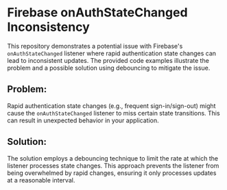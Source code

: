 # Firebase onAuthStateChanged Inconsistency

This repository demonstrates a potential issue with Firebase's `onAuthStateChanged` listener where rapid authentication state changes can lead to inconsistent updates.  The provided code examples illustrate the problem and a possible solution using debouncing to mitigate the issue.

## Problem:
Rapid authentication state changes (e.g., frequent sign-in/sign-out) might cause the `onAuthStateChanged` listener to miss certain state transitions. This can result in unexpected behavior in your application.

## Solution:
The solution employs a debouncing technique to limit the rate at which the listener processes state changes. This approach prevents the listener from being overwhelmed by rapid changes, ensuring it only processes updates at a reasonable interval.